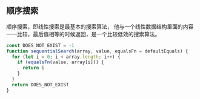 ## 顺序搜索

顺序搜索，即线性搜索是最基本的搜索算法， 他与一个线性数据结构里面的内容一一比较，最后值相等的时候返回，是一个比较低效的搜索算法。

```js
const DOES_NOT_EXIST = -1
function sequentialSearch(array, value, equalsFn = defaultEquals) {
  for (let i = 0; i < array.length; i++) {
    if (equalsFn(value, array[i])) {
      return i
    }
  }
  return DOES_NOT_EXIST
}
```

